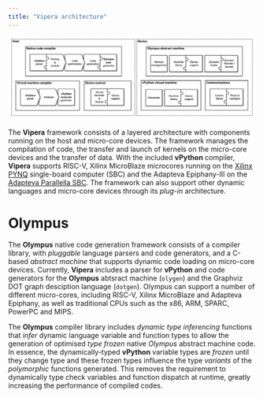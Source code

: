 ```yaml
---
title: "Vipera architecture"
---
```


![Vipera architecture](/assets/Vipera_arch_v1d2.png)

The **Vipera** framework consists of a layered architecture with components running on the host and micro-core devices. The framework manages the compilation of code, the transfer and launch of kernels on the micro-core devices and the transfer of data. With the included **vPython** compiler, **Vipera** supports RISC-V, Xilinx MicroBlaze microcores running on the [Xilinx PYNQ](https://www.xilinx.com/support/university/boards-portfolio/xup-boards.html) single-board computer (SBC) and the Adapteva Epiphany-III on the [Adapteva Parallella SBC](https://www.digikey.com/en/product-highlight/a/adapteva/parallella-board). The framework can also support other dynamic languages and micro-core devices through its _plug-in_ architecture. 

# Olympus
The **Olympus** native code generation framework consists of a compiler library, with _pluggable_ language parsers and code generators, and a C-based _abstract machine_ that supports dynamic code loading on micro-core devices. Currently, **Vipera** includes a parser for **vPython** and code generators for the **Olympus** abtsract machine (`olygen`) and the Graphviz DOT graph desciption language (`dotgen`). Olympus can support a number of different micro-cores, including RISC-V, Xilinx MicroBlaze and Adapteva Epiphany, as well as traditional CPUs such as the x86, ARM, SPARC, PowerPC and MIPS. 

The **Olympus** compiler library includes _dynamic type inferencing_ functions that _infer_ dynamic language variable and function types to allow the generation of optimised  _type frozen_ native *Olympus* abstract machine code. In essence, the dynamically-typed **vPython** variable types are _frozen_ until they change type and these frozen types influence the type _variants_ of the _polymorphic_ functions generated. This removes the requirement to dynamically type check variables and function dispatch at runtime, greatly increasing the performance of compiled codes.